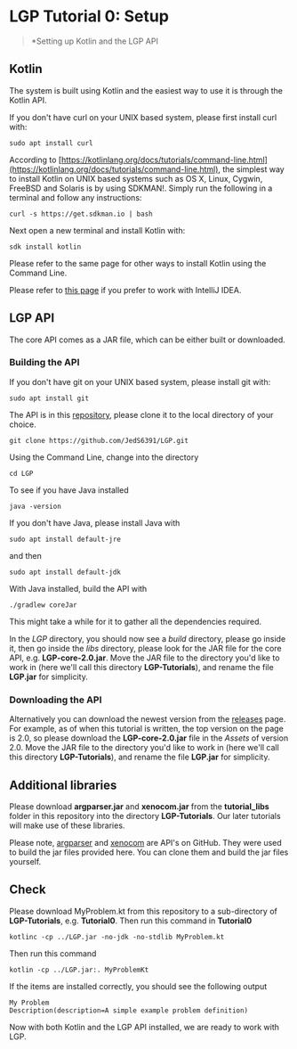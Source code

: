 # LGP Tutorial 0: Setup

> *Setting up Kotlin and the LGP API

## Kotlin

The system is built using Kotlin and the easiest way to use it is through the Kotlin API.

If you don't have curl on your UNIX based system, please first install curl with:

```
sudo apt install curl
```

According to [https://kotlinlang.org/docs/tutorials/command-line.html](https://kotlinlang.org/docs/tutorials/command-line.html), the simplest way to install Kotlin on UNIX based systems such as OS X, Linux, Cygwin, FreeBSD and Solaris is by using SDKMAN!. Simply run the following in a terminal and follow any instructions:

```
curl -s https://get.sdkman.io | bash
```

Next open a new terminal and install Kotlin with:

```
sdk install kotlin
```

Please refer to the same page for other ways to install Kotlin using the Command Line.

Please refer to [this page](https://kotlinlang.org/docs/tutorials/getting-started.html) if you prefer to work with IntelliJ IDEA.

## LGP API

The core API comes as a JAR file, which can be either built or downloaded.

### Building the API


If you don't have git on your UNIX based system, please install git with:

```
sudo apt install git
```

The API is in this [repository](https://github.com/JedS6391/LGP), please clone it to the local directory of your choice.

```
git clone https://github.com/JedS6391/LGP.git
```

Using the Command Line, change into the directory

```
cd LGP
```

To see if you have Java installed

```
java -version
```

If you don't have Java, please install Java with

```
sudo apt install default-jre
```

and then

```
sudo apt install default-jdk
```

With Java installed, build the API with

```
./gradlew coreJar
```

This might take a while for it to gather all the dependencies required.

In the *LGP* directory, you should now see a *build* directory, please go inside it, then go inside the *libs* directory, please look for the JAR file for the core API, e.g. **LGP-core-2.0.jar**. Move the JAR file to the directory you'd like to work in (here we'll call this directory **LGP-Tutorials**), and rename the file **LGP.jar** for simplicity.

### Downloading the API

Alternatively you can download the newest version from the [releases](https://github.com/JedS6391/LGP/releases) page. For example, as of when this tutorial is written, the top version on the page is 2.0, so please download the **LGP-core-2.0.jar** file in the *Assets* of version 2.0. Move the JAR file to the directory you'd like to work in (here we'll call this directory **LGP-Tutorials**), and rename the file **LGP.jar** for simplicity.

## Additional libraries

Please download **argparser.jar** and **xenocom.jar** from the **tutorial_libs** folder in this repository into the directory **LGP-Tutorials**. Our later tutorials will make use of these libraries.

Please note, [argparser](https://github.com/xenomachina/kotlin-argparser) and [xenocom](https://github.com/xenomachina/xenocom) are API's on GitHub. They were used to build the jar files provided here. You can clone them and build the jar files yourself.

## Check

Please download MyProblem.kt from this repository to a sub-directory of **LGP-Tutorials**, e.g. **Tutorial0**. Then run this command in **Tutorial0**

```
kotlinc -cp ../LGP.jar -no-jdk -no-stdlib MyProblem.kt
```

Then run this command

```
kotlin -cp ../LGP.jar:. MyProblemKt
```

If the items are installed correctly, you should see the following output

```
My Problem
Description(description=A simple example problem definition)
```

Now with both Kotlin and the LGP API installed, we are ready to work with LGP.
